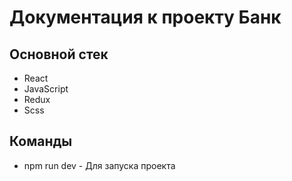 # Документация к проекту Банк


## Основной стек

- React
- JavaScript
- Redux
- Scss

## Команды

- npm run dev - Для запуска проекта